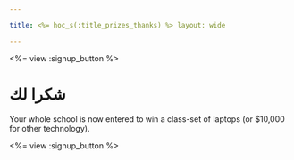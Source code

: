 ```yaml
---

title: <%= hoc_s(:title_prizes_thanks) %> layout: wide

---
```


<%= view :signup_button %>

# شكرا لك

Your whole school is now entered to win a class-set of laptops (or $10,000 for other technology).

<%= view :signup_button %>